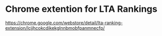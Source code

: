 # Chrome extention for LTA Rankings

https://chrome.google.com/webstore/detail/lta-ranking-extension/lcjjhcokcdikekglnnbmobfpanmnecfp/
